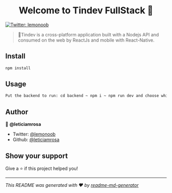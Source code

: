 <h1 align="center">Welcome to Tindev FullStack 👋</h1>
<p>
  <a href="https://twitter.com/lemonoob">
    <img alt="Twitter: lemonoob" src="https://img.shields.io/twitter/follow/lemonoob.svg?style=social" target="_blank" />
  </a>
</p>

> 🚀Tindev is a cross-platform application built with a Nodejs API and consumed on the web by ReactJs and mobile with React-Native.

## Install

```sh
npm install
```

## Usage

```sh
Put the backend to run: cd backend ~ npm i ~ npm run dev and choose which application you want to run (Web or Mobile)
```

## Author

👤 **@leticiamrosa**

* Twitter: [@lemonoob](https://twitter.com/lemonoob)
* Github: [@leticiamrosa](https://github.com/leticiamrosa)

## Show your support

Give a ⭐️ if this project helped you!

***
_This README was generated with ❤️ by [readme-md-generator](https://github.com/kefranabg/readme-md-generator)_